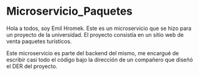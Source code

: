 # Microservicio_Paquetes

Hola a todos, soy Emil Hromek. Este es un microservicio que se hizo para un proyecto de la universidad. El proyecto consistía en un sitio web de venta paquetes turísticos.

Este microservicio es parte del backend del mismo, me encargué de escribir casi todo el código bajo la dirección de un compañero que diseñó el DER del proyecto.
